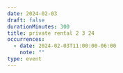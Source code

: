 ```yaml
---
date: 2024-02-03
draft: false
durationMinutes: 300
title: private rental 2 3 24
occurrences:
  - date: 2024-02-03T11:00:00-06:00
    note: ""
type: event
---
```

